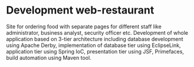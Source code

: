 <h1>Development web-restaurant</h1>
Site for ordering food with separate pages for different staff like administrator, business analyst, security officer etc. Development of whole application based on 3-tier architecture including database development using Apache Derby, implementation of database tier using EclipseLink, application tier using Spring IoC, presentation tier using JSF, Primefaces, build automation using Maven tool.

